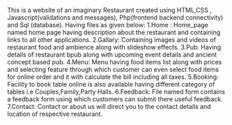 This is a website of an imaginary Restaurant created using HTML,CSS ,
 Javascript(validations and messages), Php(frontend backend connectivity) and Sql (database).
Having files as given below:
1.Home : Home_page named home page having description about the restaurant and containing links to all other applications.
2.Gallary: Containing images and videos of restaurant food and ambience along with slideshow effects.
3.Pub: Having details of restaurant bpub along with upcoming event details and ancient concept based pub.
4.Menu: Menu having food items list along with prices and selecting feature through which customer 
        can even select food items for online order and it with calculate the bill including all taxes.
5.Booking: Facility to book table online is also available having different category of tables 
           i.e Couples,Family,Party Halls.
6.Feedback: File named form contains a feedback form using which customers can submit there useful feedback.
7.Contact: Contact or about us will direct you to the contact details and location of respective restaurant. 
